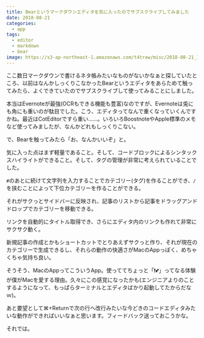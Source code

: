 ```yaml
---
title: Bearというマークダウンエディタを気に入ったのでサブスクライブしてみました
date: 2018-08-21
categories:
  - app
tags:
  - editor
  - markdown
  - bear
image: https://s3-ap-northeast-1.amazonaws.com/t4traw/misc/2018-08-21_19-27-18.png
---
```

ここ数日マークダウンで書けるネタ帳みたいなものがないかなぁと探していたところ、以前はなんかしっくりこなかったBearというエディタをあらためて触ってみたら、よくできていたのでサブスクライブして使ってみることにしました。

<!--more-->

本当はEvernoteが最強(OCRもできる機能も豊富)なのですが、Evernoteは兎にも角にも重いのが駄目でした。こう、エディタってなんで重くなっていくんですかね。最近はCotEditorですら重い……。いろいろBoostnoteやApple標準のメモなど使ってみましたが、なんかどれもしっくりこない。

で、Bearを触ってみたら「お、なんかいいぞ」と。

気に入った点はまず軽量であること。そして、コードブロックによるシンタックスハイライトができること。そして、タグの管理が非常に考えられていることでした。

`#`のあとに続けて文字列を入力することでカテゴリー(タグ)を作ることができ、`/`を挟むことによって下位カテゴリーを作ることができる。

それがサクっとサイドバーに反映され、記事のリストから記事をドラッグアンドドロップでカテゴリーを移動できる。

リンクを自動的にタイトル取得でき、さらにエディタ内のリンクも作れて非常にサクサク動く。

新規記事の作成とかもショートカットでとりあえずサクっと作り、それが現在のカテゴリーで生成できるし、それらの動作の快適さがMacのAppっぽく、めちゃくちゃ気持ち良い。

そうそう、MacのAppってこういうApp。使っててちょっと「❗💕」ってなる体験が僕がMacを愛する理由。久々にこの感覚になったかも(エンジニアよりのことするようになって、もっぱらターミナルとエディタばかり起動してたからだなｗ)。

あと要望として⌘+Returnで次の行へ改行みたいな今どきのコードエディタみたいな動作ができればいいなぁと思います。フィードバック送っておこうかな。

それでは。